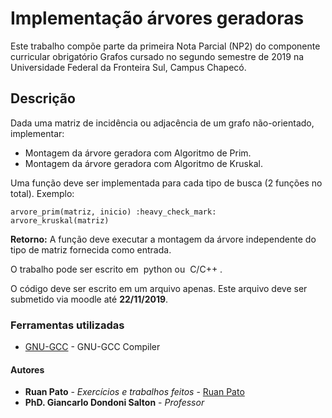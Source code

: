 # Implementação árvores geradoras #

Este trabalho compõe parte da primeira Nota Parcial (NP2) do componente curricular obrigatório Grafos cursado no segundo semestre de 2019 na Universidade Federal da Fronteira Sul, Campus Chapecó.

## Descrição ##

Dada uma matriz de incidência ou adjacência de um grafo não-orientado, implementar:    

- Montagem da árvore geradora com Algoritmo de Prim.
- Montagem da árvore geradora com Algoritmo de Kruskal.  

Uma função deve ser implementada para cada tipo de busca (2 funções no total). Exemplo:  
  
    arvore_prim(matriz, inicio) :heavy_check_mark:  
    arvore_kruskal(matriz)  
  
**Retorno:** A função deve executar a montagem da árvore independente do tipo de matriz fornecida como entrada.  

O trabalho pode ser escrito em ​ python​ ou ​ C/C++​ .  

O código deve ser escrito em um arquivo apenas. Este arquivo deve ser submetido via
moodle até ​**22/11/2019​**.  
### Ferramentas utilizadas ###

* [GNU-GCC](https://gcc.gnu.org/) - GNU-GCC Compiler

#### Autores ####

* **Ruan Pato** - *Exercícios e trabalhos feitos* - [Ruan Pato](https://github.com/ruanpato)
* **PhD. Giancarlo Dondoni Salton** - *Professor*
